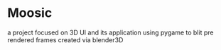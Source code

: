 # Moosic
 a project focused on 3D UI and its application using pygame to blit pre rendered frames created via blender3D
